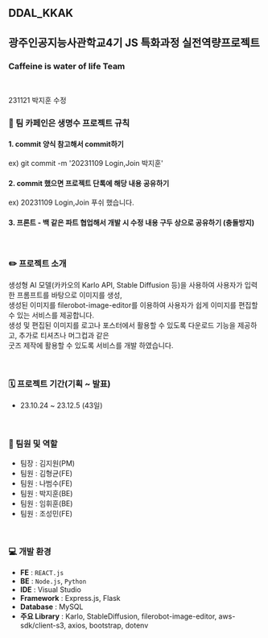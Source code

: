 ## DDAL_KKAK
## 광주인공지능사관학교4기 JS 특화과정 실전역량프로젝트
### Caffeine is water of life Team
<br/>

231121 박지훈 수정
### 📌 팀 카페인은 생명수 프로젝트 규칙

#### 1. commit 양식 참고해서 commit하기<br/>
ex) git commit -m '20231109 Login,Join 박지훈'<br/>
#### 2. commit 했으면 프로젝트 단톡에 해당 내용 공유하기<br/>
ex) 20231109 Login,Join 푸쉬 했습니다.<br/>
#### 3. 프론트 - 백 같은 파트 협업해서 개발 시 수정 내용 구두 상으로 공유하기 (충돌방지)


<br/>

### ✏️ 프로젝트 소개
생성형 AI 모델(카카오의 Karlo API, Stable Diffusion 등)을 사용하여 사용자가 입력한 프롬프트를 바탕으로 이미지를 생성,  <br/>
생성된 이미지를 filerobot-image-editor를 이용하여 사용자가 쉽게 이미지를 편집할 수 있는 서비스를 제공합니다.<br/>
생성 및 편집된 이미지를 로고나 포스터에서 활용할 수 있도록 다운로드 기능을 제공하고, 추가로 티셔츠나 머그컵과 같은<br/>
굿즈 제작에 활용할 수 있도록 서비스를 개발 하였습니다.

<br/>

### 🗓️ 프로젝트 기간(기획 ~ 발표)
* 23.10.24 ~ 23.12.5 (43일)

<br/>

### 🫵 팀원 및 역할
* 팀장 : 김지원(PM)
* 팀원 : 김형균(FE)
* 팀원 : 나범수(FE)
* 팀원 : 박지훈(BE) 
* 팀원 : 임휘훈(BE)
* 팀원 : 조성민(FE)

<br/>

### 💻 개발 환경
- **FE** : `REACT.js`
- **BE** : `Node.js`, `Python`
- **IDE** : Visual Studio
- **Framework** : Express.js, Flask
- **Database** : MySQL
- **주요 Library** : Karlo, StableDiffusion, filerobot-image-editor, aws-sdk/client-s3, axios, bootstrap, dotenv
